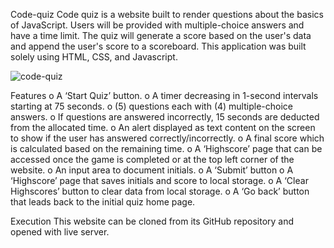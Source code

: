 Code-quiz
Code quiz is a website built to render questions about the basics of JavaScript. Users will be provided with multiple-choice answers and have a time limit. The quiz will generate a score based on the user's data and append the user's score to a scoreboard. This application was built solely using HTML, CSS, and Javascript.

![code-quiz](https://user-images.githubusercontent.com/111620893/206830765-05e8385d-09b6-42a0-ac14-eeda35055b4a.png)

Features
o A ‘Start Quiz’ button. 
o A timer decreasing in 1-second intervals starting at 75 seconds. 
o (5) questions each with (4) multiple-choice answers. 
o If questions are answered incorrectly, 15 seconds are deducted from the allocated time. 
o An alert displayed as text content on the screen to show if the user has answered correctly/incorrectly. 
o A final score which is calculated based on the remaining time. 
o A ‘Highscore’ page that can be accessed once the game is completed or at the top left corner of the website. 
o An input area to document initials. 
o A ‘Submit’ button 
o A ‘Highscore’ page that saves initials and score to local storage. 
o A ‘Clear Highscores’ button to clear data from local storage.
o A ‘Go back’ button that leads back to the initial quiz home page.

Execution
This website can be cloned from its GitHub repository and opened with live server.
